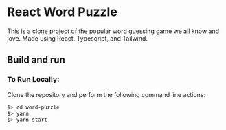 # React Word Puzzle

This is a clone project of the popular word guessing game we all know and love. Made using React, Typescript, and Tailwind.


## Build and run

### To Run Locally:

Clone the repository and perform the following command line actions:

```bash
$> cd word-puzzle
$> yarn
$> yarn start


